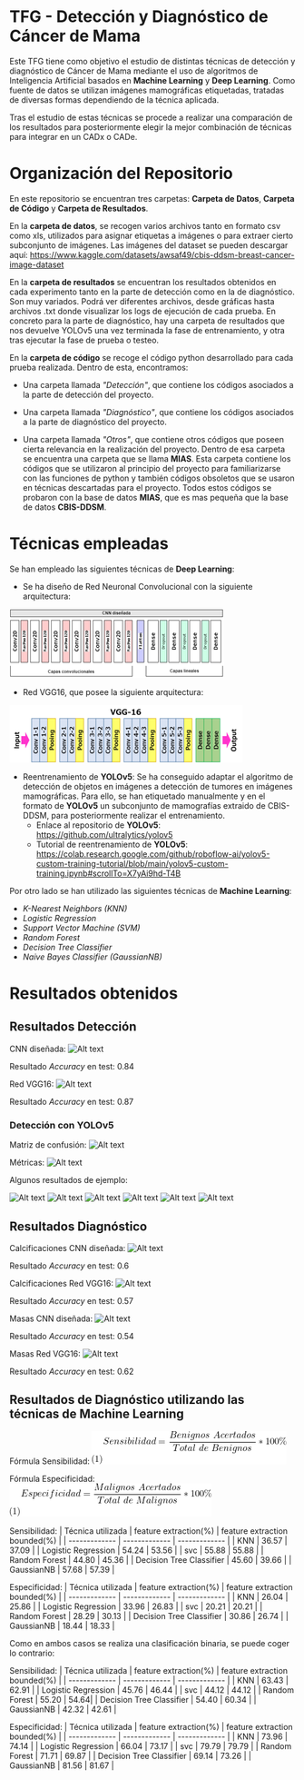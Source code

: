 # TFG - Detección y Diagnóstico de Cáncer de Mama

Este TFG tiene como objetivo el estudio de distintas técnicas de detección y diagnóstico de Cáncer de Mama mediante el uso de algoritmos de Inteligencia Artificial basados en **Machine Learning** y **Deep Learning**. Como fuente de datos se utilizan imágenes mamográficas etiquetadas, tratadas de diversas formas dependiendo de la técnica aplicada.

Tras el estudio de estas técnicas se procede a realizar una comparación de los resultados para posteriormente elegir la mejor combinación de técnicas para integrar en un CADx o CADe.

# Organización del Repositorio

En este repositorio se encuentran tres carpetas: **Carpeta de Datos**, **Carpeta de Código** y **Carpeta de Resultados**.

En la **carpeta de datos**, se recogen varios archivos tanto en formato csv como xls, utilizados para asignar etiquetas a imágenes o para extraer cierto subconjunto de imágenes. Las imágenes del dataset se pueden descargar aquí: https://www.kaggle.com/datasets/awsaf49/cbis-ddsm-breast-cancer-image-dataset

En la **carpeta de resultados** se encuentran los resultados obtenidos en cada experimento tanto en la parte de detección como en la de diagnóstico. Son muy variados. Podrá ver diferentes archivos, desde gráficas hasta archivos .txt donde visualizar los logs de ejecución de cada prueba. En concreto para la parte de diagnóstico, hay una carpeta de resultados que nos devuelve YOLOv5 una vez terminada la fase de entrenamiento, y otra tras ejecutar la fase de prueba o testeo.

En la **carpeta de código** se recoge el código python desarrollado para cada prueba realizada. Dentro de esta, encontramos:

- Una carpeta llamada *"Detección"*, que contiene los códigos asociados a la parte de detección del proyecto.

- Una carpeta llamada *"Diagnóstico"*, que contiene los códigos asociados a la parte de diagnóstico del proyecto.

- Una carpeta llamada *"Otros"*, que contiene otros códigos que poseen cierta relevancia en la realización del proyecto. Dentro de esa carpeta se encuentra una carpeta que se llama **MIAS**. Esta carpeta contiene los códigos que se utilizaron al principio del proyecto para familiarizarse con las funciones de python y también códigos obsoletos que se usaron en técnicas descartadas para el proyecto. Todos estos códigos se probaron con la base de datos **MIAS**, que es mas pequeña que la base de datos **CBIS-DDSM**.

# Técnicas empleadas

Se han empleado las siguientes técnicas de **Deep Learning**:

- Se ha diseño de Red Neuronal Convolucional con la siguiente arquitectura:

![Alt text](https://github.com/frani1999/TFG---Detecci-n-y-Diagn-stico-de-Cancer-ce-Mama/blob/main/Resources/Mi%20CNN.png)

- Red VGG16, que posee la siguiente arquitectura:

![Alt text](https://github.com/frani1999/TFG---Detecci-n-y-Diagn-stico-de-Cancer-ce-Mama/blob/main/Resources/Red%20VGG16.png)

- Reentrenamiento de **YOLOv5**: Se ha conseguido adaptar el algoritmo de detección de objetos en imágenes a detección de tumores en imágenes mamográficas. Para ello, se han etiquetado manualmente y en el formato de **YOLOv5** un subconjunto de mamografías extraido de CBIS-DDSM, para posteriormente realizar el entrenamiento.
  - Enlace al repositorio de **YOLOv5**: https://github.com/ultralytics/yolov5
  - Tutorial de reentrenamiento de **YOLOv5**: https://colab.research.google.com/github/roboflow-ai/yolov5-custom-training-tutorial/blob/main/yolov5-custom-training.ipynb#scrollTo=X7yAi9hd-T4B

Por otro lado se han utilizado las siguientes técnicas de **Machine Learning**:

- *K-Nearest Neighbors (KNN)*
- *Logistic Regression*
- *Support Vector Machine (SVM)*
- *Random Forest*
- *Decision Tree Classifier*
- *Naive Bayes Classifier (GaussianNB)*

# Resultados obtenidos

## Resultados Detección

CNN diseñada:
![Alt text](https://github.com/frani1999/TFG---Detecci-n-y-Diagn-stico-de-Cancer-ce-Mama/blob/main/Resultados/Detecci%C3%B3n/My%20CNN%20and%20VGG16/Detection%20Result%20-%20My%20CNN.png)

Resultado *Accuracy* en test: 0.84

Red VGG16:
![Alt text](https://github.com/frani1999/TFG---Detecci-n-y-Diagn-stico-de-Cancer-ce-Mama/blob/main/Resultados/Detecci%C3%B3n/My%20CNN%20and%20VGG16/Detection%20Result%20-%20VGG16.png)

Resultado *Accuracy* en test: 0.87

### Detección con **YOLOv5**

Matriz de confusión:
![Alt text](https://github.com/frani1999/TFG---Detecci-n-y-Diagn-stico-de-Cancer-ce-Mama/blob/main/Resultados/Detecci%C3%B3n/YOLOv5/Train/confusion_matrix.png)

Métricas:
![Alt text](https://github.com/frani1999/TFG---Detecci-n-y-Diagn-stico-de-Cancer-ce-Mama/blob/main/Resultados/Detecci%C3%B3n/YOLOv5/Train/results.png)

Algunos resultados de ejemplo:

![Alt text](https://github.com/frani1999/TFG---Detecci-n-y-Diagn-stico-de-Cancer-ce-Mama/blob/main/Resultados/Detecci%C3%B3n/YOLOv5/Test/test1.jpg)
![Alt text](https://github.com/frani1999/TFG---Detecci-n-y-Diagn-stico-de-Cancer-ce-Mama/blob/main/Resultados/Detecci%C3%B3n/YOLOv5/Test/test11.jpg)
![Alt text](https://github.com/frani1999/TFG---Detecci-n-y-Diagn-stico-de-Cancer-ce-Mama/blob/main/Resultados/Detecci%C3%B3n/YOLOv5/Test/test19.jpg)
![Alt text](https://github.com/frani1999/TFG---Detecci-n-y-Diagn-stico-de-Cancer-ce-Mama/blob/main/Resultados/Detecci%C3%B3n/YOLOv5/Test/test22.jpg)
![Alt text](https://github.com/frani1999/TFG---Detecci-n-y-Diagn-stico-de-Cancer-ce-Mama/blob/main/Resultados/Detecci%C3%B3n/YOLOv5/Test/test33.jpg)
![Alt text](https://github.com/frani1999/TFG---Detecci-n-y-Diagn-stico-de-Cancer-ce-Mama/blob/main/Resultados/Detecci%C3%B3n/YOLOv5/Test/test5.jpg)

## Resultados Diagnóstico

Calcificaciones CNN diseñada:
![Alt text](https://github.com/frani1999/TFG---Detecci-n-y-Diagn-stico-de-Cancer-ce-Mama/blob/main/Resultados/Diagn%C3%B3stico/My%20CNN%20and%20VGG16/Calcificaciones/Calc%20Diagnosis%20My%20CNN.png)

Resultado *Accuracy* en test: 0.6

Calcificaciones Red VGG16:
![Alt text](https://github.com/frani1999/TFG---Detecci-n-y-Diagn-stico-de-Cancer-ce-Mama/blob/main/Resultados/Diagn%C3%B3stico/My%20CNN%20and%20VGG16/Calcificaciones/Calc%20Diagnosis%20VGG16.png)

Resultado *Accuracy* en test: 0.57

Masas CNN diseñada:
![Alt text](https://github.com/frani1999/TFG---Detecci-n-y-Diagn-stico-de-Cancer-ce-Mama/blob/main/Resultados/Diagn%C3%B3stico/My%20CNN%20and%20VGG16/Masas/Diagnosis_My_CNN_masses.png)

Resultado *Accuracy* en test: 0.54

Masas Red VGG16:
![Alt text](https://github.com/frani1999/TFG---Detecci-n-y-Diagn-stico-de-Cancer-ce-Mama/blob/main/Resultados/Diagn%C3%B3stico/My%20CNN%20and%20VGG16/Masas/Diagnosis_VGG16_masses.png)

Resultado *Accuracy* en test: 0.62

## Resultados de Diagnóstico utilizando las técnicas de Machine Learning

Fórmula Sensibilidad:
![Alt text](https://github.com/frani1999/TFG---Detecci-n-y-Diagn-stico-de-Cancer-ce-Mama/blob/main/Resources/CodeCogsEqn%20(1).png)

Fórmula Especificidad:
![Alt text](https://github.com/frani1999/TFG---Detecci-n-y-Diagn-stico-de-Cancer-ce-Mama/blob/main/Resources/CodeCogsEqn%20(2).png)

Sensibilidad:
| Técnica utilizada | feature extraction(%) | feature extraction bounded(%) |
| ------------- | ------------- | ------------- |
| KNN | 36.57 | 37.09 |
| Logistic Regression | 54.24 | 53.56 |
| svc | 55.88 | 55.88 |
| Random Forest  | 44.80 | 45.36 |
| Decision Tree Classifier | 45.60 | 39.66 |
| GaussianNB | 57.68 | 57.39 |

Especificidad:
| Técnica utilizada | feature extraction(%) | feature extraction bounded(%) |
| ------------- | ------------- | ------------- |
| KNN | 26.04 | 25.86 |
| Logistic Regression | 33.96 | 26.83 |
| svc | 20.21 | 20.21 |
| Random Forest  | 28.29 | 30.13 |
| Decision Tree Classifier | 30.86 | 26.74 |
| GaussianNB | 18.44 | 18.33 |

Como en ambos casos se realiza una clasificación binaria, se puede coger lo contrario:

Sensibilidad:
| Técnica utilizada | feature extraction(%) | feature extraction bounded(%) |
| ------------- | ------------- | ------------- |
| KNN | 63.43 | 62.91 |
| Logistic Regression | 45.76 | 46.44 |
| svc | 44.12 | 44.12 |
| Random Forest  | 55.20 |  54.64|
| Decision Tree Classifier | 54.40 | 60.34 |
| GaussianNB | 42.32 | 42.61 |

Especificidad:
| Técnica utilizada | feature extraction(%) | feature extraction bounded(%) |
| ------------- | ------------- | ------------- |
| KNN | 73.96 | 74.14 |
| Logistic Regression | 66.04 | 73.17 |
| svc | 79.79 | 79.79 |
| Random Forest  | 71.71 | 69.87 |
| Decision Tree Classifier | 69.14 | 73.26 |
| GaussianNB | 81.56 | 81.67 |
